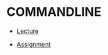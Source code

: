 # COMMANDLINE


- [Lecture](https://github.com/livecodingonline/Week-3-CLI-GIT/blob/master/commandLine/Lecture)

- [Assignment](https://github.com/livecodingonline/Week-3-CLI-GIT/blob/master/commandLine/Assignment)
